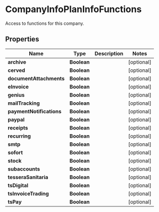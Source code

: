 

# CompanyInfoPlanInfoFunctions

Access to functions for this company.

## Properties

| Name | Type | Description | Notes |
|------------ | ------------- | ------------- | -------------|
|**archive** | **Boolean** |  |  [optional] |
|**cerved** | **Boolean** |  |  [optional] |
|**documentAttachments** | **Boolean** |  |  [optional] |
|**eInvoice** | **Boolean** |  |  [optional] |
|**genius** | **Boolean** |  |  [optional] |
|**mailTracking** | **Boolean** |  |  [optional] |
|**paymentNotifications** | **Boolean** |  |  [optional] |
|**paypal** | **Boolean** |  |  [optional] |
|**receipts** | **Boolean** |  |  [optional] |
|**recurring** | **Boolean** |  |  [optional] |
|**smtp** | **Boolean** |  |  [optional] |
|**sofort** | **Boolean** |  |  [optional] |
|**stock** | **Boolean** |  |  [optional] |
|**subaccounts** | **Boolean** |  |  [optional] |
|**tesseraSanitaria** | **Boolean** |  |  [optional] |
|**tsDigital** | **Boolean** |  |  [optional] |
|**tsInvoiceTrading** | **Boolean** |  |  [optional] |
|**tsPay** | **Boolean** |  |  [optional] |



